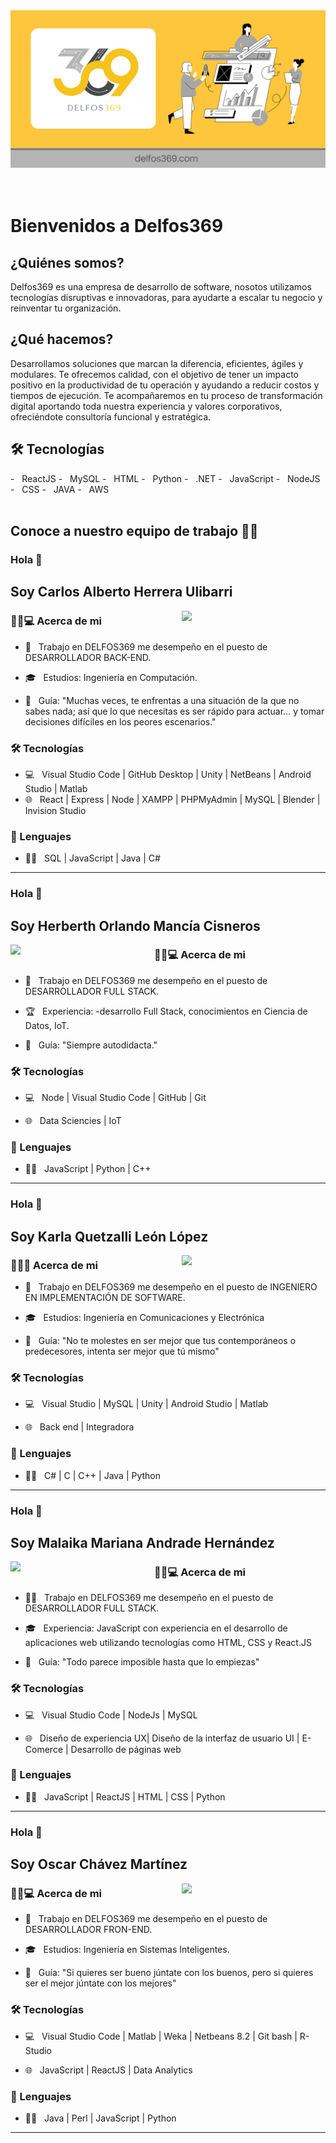 <img aling='center' src="./assets/img/banner_delfos369.png">
<br>
<br>
<br>

# Bienvenidos a Delfos369


<h2>¿Quiénes somos?</h2>

Delfos369 es una empresa de desarrollo de software, nosotos utilizamos tecnologías disruptivas e innovadoras, para ayudarte a escalar tu negocio y reinventar tu organización.
<br>
<h2>¿Qué  hacemos?</h2>

Desarrollamos soluciones que marcan la diferencia, eficientes, ágiles y modulares. Te ofrecemos calidad, con el objetivo de tener un impacto positivo en la productividad de tu operación y ayudando a reducir costos y tiempos de ejecución. Te acompañaremos en tu proceso de transformación digital aportando toda nuestra experiencia y valores corporativos, ofreciéndote consultoría funcional y estratégica.
<br>
<h2>🛠 Tecnologías </h2>
- &nbsp; ReactJS
- &nbsp; MySQL
- &nbsp; HTML
- &nbsp; Python
- &nbsp; .NET
- &nbsp; JavaScript
- &nbsp; NodeJS
- &nbsp; CSS
- &nbsp; JAVA
- &nbsp; AWS
<br>
<br>
<h2>Conoce a nuestro equipo de trabajo 👨‍💻</h2>

<h3> Hola 👋</h3> 
<h2> Soy Carlos Alberto Herrera Ulibarri </h2>

<img align='right' src="https://media.giphy.com/media/M9gbBd9nbDrOTu1Mqx/giphy.gif" width="230">

<h3> 👨🏻💻 Acerca de mi </h3>

- 🧑 &nbsp; Trabajo en DELFOS369 me desempeño en el puesto de DESARROLLADOR BACK-END. 
 
- 🎓 &nbsp; Estudios: Ingeniería en Computación. 

- 🙌 &nbsp; Guía: "Muchas veces, te enfrentas a una situación de la que no sabes nada; así que lo que necesitas es ser rápido para actuar… y tomar decisiones difíciles en los peores escenarios."

<h3>🛠 Tecnologías </h3>

- 💻 &nbsp;  Visual Studio Code | GitHub Desktop | Unity | NetBeans | Android Studio | Matlab 
- 🌐 &nbsp; React | Express | Node | XAMPP | PHPMyAdmin | MySQL | Blender | Invision Studio


<h3>🦾 Lenguajes </h3>

- 👨‍💻 &nbsp; SQL | JavaScript | Java | C#

<hr>

<h3>  Hola 👋</h3> 
<h2> Soy Herberth Orlando Mancía Cisneros </h2>

<img align='left' src="https://media.giphy.com/media/M9gbBd9nbDrOTu1Mqx/giphy.gif" width="230">

<h3> 👨🏻💻 Acerca de mi </h3>

- 🧑 &nbsp; Trabajo en DELFOS369 me desempeño en el puesto de DESARROLLADOR FULL STACK. 
 
- 🏆 &nbsp; Experiencia: -desarrollo Full Stack, conocimientos en Ciencia de Datos, IoT. 

- 🙌 &nbsp; Guía: "Siempre autodidacta."

<h3>🛠 Tecnologías </h3>

- 💻 &nbsp;  Node | Visual Studio Code | GitHub | Git 

- 🌐 &nbsp; Data Sciencies | IoT </br>


<h3>🦾 Lenguajes </h3>

- 👨‍💻 &nbsp; JavaScript | Python | C++

<hr>

<h3>  Hola 👋</h3> 
<h2> Soy Karla Quetzalli León López </h2>

<img align='right' src="https://media.giphy.com/media/M9gbBd9nbDrOTu1Mqx/giphy.gif" width="230">

<h3> 👩👩‍💻 Acerca de mi </h3>

- 👩 &nbsp; Trabajo en DELFOS369 me desempeño en el puesto de INGENIERO EN IMPLEMENTACIÓN DE SOFTWARE. 
 
- 🎓 &nbsp; Estudios: Ingeniería en Comunicaciones y Electrónica 

- 🙌 &nbsp; Guía: "No te molestes en ser mejor que tus contemporáneos o predecesores, intenta ser mejor que tú mismo"

<h3>🛠 Tecnologías </h3>

- 💻 &nbsp;  Visual Studio | MySQL | Unity | Android Studio | Matlab  

- 🌐 &nbsp; Back end | Integradora 


<h3>🦾 Lenguajes </h3>

- 👨‍💻 &nbsp; C# | C | C++ | Java | Python

<hr>

<h3>  Hola 👋</h3> 
<h2> Soy Malaika Mariana Andrade Hernández </h2>

<img align='left' src="https://media.giphy.com/media/M9gbBd9nbDrOTu1Mqx/giphy.gif" width="230">

<h3> 👩‍🦱💻 Acerca de mi </h3>

- 👩‍🦱 &nbsp; Trabajo en DELFOS369 me desempeño en el puesto de DESARROLLADOR FULL STACK. 
 
- 🎓 &nbsp; Experiencia: JavaScript con experiencia en el desarrollo de aplicaciones web utilizando tecnologías como HTML, CSS y React.JS

- 🙌 &nbsp; Guía: "Todo parece imposible hasta que lo empiezas"

<h3>🛠 Tecnologías </h3>

- 💻 &nbsp; Visual Studio Code | NodeJs | MySQL

- 🌐 &nbsp; Diseño de experiencia UX| Diseño de la interfaz de usuario UI | E-Comerce | Desarrollo de páginas web

<h3>🦾 Lenguajes </h3>

- 👨‍💻 &nbsp; JavaScript | ReactJS | HTML | CSS | Python

<hr>

<h3>  Hola 👋</h3>
<h2> Soy Oscar Chávez Martínez </h2>

<img align='right' src="https://media.giphy.com/media/M9gbBd9nbDrOTu1Mqx/giphy.gif" width="230">

<h3> 👨🏻💻 Acerca de mi </h3>

- 🧑 &nbsp; Trabajo en DELFOS369 me desempeño en el puesto de DESARROLLADOR FRON-END. 
 
- 🎓 &nbsp; Estudios: Ingeniería en Sistemas Inteligentes.

- 🙌 &nbsp; Guía: "Si quieres ser bueno júntate con los buenos, pero si quieres ser el mejor júntate con los mejores"

<h3>🛠 Tecnologías </h3>


- 💻 &nbsp; Visual Studio Code | Matlab | Weka | Netbeans 8.2 | Git bash | R-Studio

- 🌐 &nbsp; JavaScript | ReactJS | Data Analytics </br>


<h3>🦾 Lenguajes </h3>

- 👨‍💻 &nbsp; Java | Perl | JavaScript | Python

<hr>
